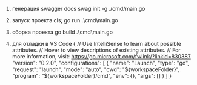 1. генерация swagger docs
   swag init -g ./cmd/main.go

2. запуск проекта
   cls; go run .\cmd\main.go

3. сборка проекта
   go build .\cmd\main.go

4. для отладки в VS Code
   {
   // Use IntelliSense to learn about possible attributes.
   // Hover to view descriptions of existing attributes.
   // For more information, visit: https://go.microsoft.com/fwlink/?linkid=830387
   "version": "0.2.0",
   "configurations": [
   {
   "name": "Launch",
   "type": "go",
   "request": "launch",
   "mode": "auto",
   "cwd": "${workspaceFolder}",
            "program": "${workspaceFolder}/cmd",
   "env": {},
   "args": []
   }
   ]
   }
